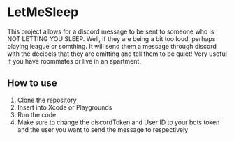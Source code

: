 # LetMeSleep
This project allows for a discord message to be sent to someone who is NOT LETTING YOU SLEEP. Well,  if they are being a bit too loud, perhaps playing league or somthing. It will send them a message through discord with the decibels that they are emitting and tell them to be quiet! Very useful if you have roommates or live in an apartment.

## How to use
1. Clone the repository
2. Insert into Xcode or Playgrounds
3. Run the code
4. Make sure to change the discordToken and User ID to your bots token and the user you want to send the message to respectively

